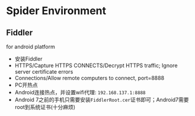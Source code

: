 # Spider Environment

## Fiddler

for android platform
- 安装Fiddler
- HTTPS/Capture HTTPS CONNECTS/Decrypt HTTPS traffic; Ignore server certificate errors
- Connections/Allow remote computers to connect, port=8888
- PC开热点
- Android连接热点，并设置wifi代理: `192.168.137.1:8888`
- Android 7之前的手机只需要安装`FiddlerRoot.cer`证书即可；Android7需要root到系统证书(十分麻烦)